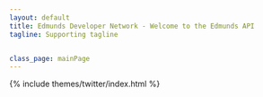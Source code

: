 ```yaml
---
layout: default
title: Edmunds Developer Network - Welcome to the Edmunds API
tagline: Supporting tagline


class_page: mainPage
---
```


{% include themes/twitter/index.html %}





